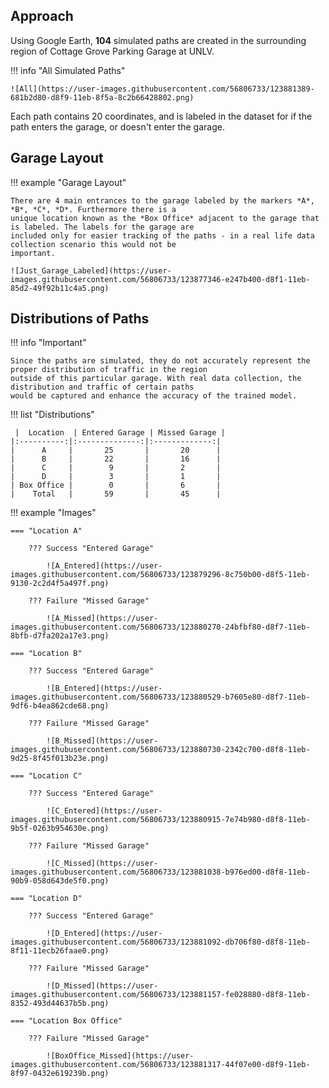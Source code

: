 ## Approach

Using Google Earth, **104** simulated paths are created in the surrounding region of Cottage Grove Parking Garage at 
UNLV.

!!! info "All Simulated Paths"

    ![All](https://user-images.githubusercontent.com/56806733/123881389-681b2d80-d8f9-11eb-8f5a-8c2b66428802.png)

Each path contains 20 coordinates, and is labeled in the dataset for if the path enters the garage, or doesn't enter 
the garage. 

## Garage Layout

!!! example "Garage Layout"

    There are 4 main entrances to the garage labeled by the markers *A*, *B*, *C*, *D*. Furthermore there is a 
    unique location known as the *Box Office* adjacent to the garage that is labeled. The labels for the garage are 
    included only for easier tracking of the paths - in a real life data collection scenario this would not be 
    important.
    
    ![Just_Garage_Labeled](https://user-images.githubusercontent.com/56806733/123877346-e247b400-d8f1-11eb-85d2-49f92b11c4a5.png)

## Distributions of Paths

!!! info "Important"

    Since the paths are simulated, they do not accurately represent the proper distribution of traffic in the region 
    outside of this particular garage. With real data collection, the distribution and traffic of certain paths 
    would be captured and enhance the accuracy of the trained model. 

!!! list "Distributions"

     |  Location  | Entered Garage | Missed Garage |
    |:----------:|:--------------:|:-------------:|
    |      A     |       25       |       20      |
    |      B     |       22       |       16      |
    |      C     |        9       |       2       |
    |      D     |        3       |       1       |
    | Box Office |        0       |       6       |
    |    Total   |       59       |       45      |
    
!!! example "Images"

    === "Location A"

        ??? Success "Entered Garage"

            ![A_Entered](https://user-images.githubusercontent.com/56806733/123879296-8c750b00-d8f5-11eb-9130-2c2d4f5a497f.png)

        ??? Failure "Missed Garage"

            ![A_Missed](https://user-images.githubusercontent.com/56806733/123880270-24bfbf80-d8f7-11eb-8bfb-d7fa202a17e3.png)

    === "Location B"

        ??? Success "Entered Garage"

            ![B_Entered](https://user-images.githubusercontent.com/56806733/123880529-b7605e80-d8f7-11eb-9df6-b4ea862cde68.png)

        ??? Failure "Missed Garage"

            ![B_Missed](https://user-images.githubusercontent.com/56806733/123880730-2342c700-d8f8-11eb-9d25-8f45f013b23e.png)

    === "Location C"

        ??? Success "Entered Garage"

            ![C_Entered](https://user-images.githubusercontent.com/56806733/123880915-7e74b980-d8f8-11eb-9b5f-0263b954630e.png)

        ??? Failure "Missed Garage"

            ![C_Missed](https://user-images.githubusercontent.com/56806733/123881038-b976ed00-d8f8-11eb-90b9-058d643de5f0.png)

    === "Location D"

        ??? Success "Entered Garage"

            ![D_Entered](https://user-images.githubusercontent.com/56806733/123881092-db706f80-d8f8-11eb-8f11-11ecb26faae0.png)

        ??? Failure "Missed Garage"

            ![D_Missed](https://user-images.githubusercontent.com/56806733/123881157-fe028880-d8f8-11eb-8352-493d44637b5b.png)

    === "Location Box Office"

        ??? Failure "Missed Garage"

            ![BoxOffice_Missed](https://user-images.githubusercontent.com/56806733/123881317-44f07e00-d8f9-11eb-8f97-0432e619239b.png)
